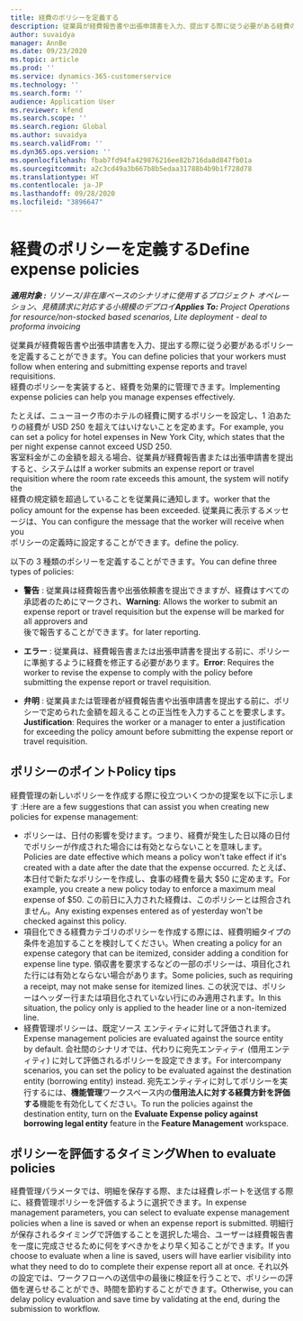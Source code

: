 ```yaml
---
title: 経費のポリシーを定義する
description: 従業員が経費報告書や出張申請書を入力、提出する際に従う必要がある経費のポリシーを定義することができます。
author: suvaidya
manager: AnnBe
ms.date: 09/23/2020
ms.topic: article
ms.prod: ''
ms.service: dynamics-365-customerservice
ms.technology: ''
ms.search.form: ''
audience: Application User
ms.reviewer: kfend
ms.search.scope: ''
ms.search.region: Global
ms.author: suvaidya
ms.search.validFrom: ''
ms.dyn365.ops.version: ''
ms.openlocfilehash: fbab7fd94fa429876216ee82b716da8d847fb01a
ms.sourcegitcommit: a2c3cd49a3b667b8b5edaa31788b4b9b1f728d78
ms.translationtype: HT
ms.contentlocale: ja-JP
ms.lasthandoff: 09/28/2020
ms.locfileid: "3896647"
---
```

# <a name="define-expense-policies"></a><span data-ttu-id="fe14b-103">経費のポリシーを定義する</span><span class="sxs-lookup"><span data-stu-id="fe14b-103">Define expense policies</span></span>

<span data-ttu-id="fe14b-104">_**適用対象 :** リソース/非在庫ベースのシナリオに使用するプロジェクト オペレーション、見積請求に対応する小規模のデプロイ_</span><span class="sxs-lookup"><span data-stu-id="fe14b-104">_**Applies To:** Project Operations for resource/non-stocked based scenarios, Lite deployment - deal to proforma invoicing_</span></span>

<span data-ttu-id="fe14b-105">従業員が経費報告書や出張申請書を入力、提出する際に従う必要があるポリシーを定義することができます。</span><span class="sxs-lookup"><span data-stu-id="fe14b-105">You can define policies that your workers must follow when entering and submitting expense reports and travel requisitions.</span></span>         
<span data-ttu-id="fe14b-106">経費のポリシーを実装すると、経費を効果的に管理できます。</span><span class="sxs-lookup"><span data-stu-id="fe14b-106">Implementing expense policies can help you manage expenses effectively.</span></span>         

<span data-ttu-id="fe14b-107">たとえば、ニューヨーク市のホテルの経費に関するポリシーを設定し、1 泊あたりの経費が USD 250 を超えてはいけないことを定めます。</span><span class="sxs-lookup"><span data-stu-id="fe14b-107">For example, you can set a policy for hotel expenses in New York City, which states that the per night expense cannot exceed USD 250.</span></span>       
<span data-ttu-id="fe14b-108">客室料金がこの金額を超える場合、従業員が経費報告書または出張申請書を提出すると、システムは</span><span class="sxs-lookup"><span data-stu-id="fe14b-108">If a worker submits an expense report or travel requisition where the room rate exceeds this amount, the system will notify the</span></span>         
<span data-ttu-id="fe14b-109">経費の規定額を超過していることを従業員に通知します。</span><span class="sxs-lookup"><span data-stu-id="fe14b-109">worker that the policy amount for the expense has been exceeded.</span></span> <span data-ttu-id="fe14b-110">従業員に表示するメッセージは、</span><span class="sxs-lookup"><span data-stu-id="fe14b-110">You can configure the message that the worker will receive when you</span></span>        
<span data-ttu-id="fe14b-111">ポリシーの定義時に設定することができます。</span><span class="sxs-lookup"><span data-stu-id="fe14b-111">define the policy.</span></span>      
        
<span data-ttu-id="fe14b-112">以下の 3 種類のポシリーを定義することができます。</span><span class="sxs-lookup"><span data-stu-id="fe14b-112">You can define three types of policies:</span></span>         
        
- <span data-ttu-id="fe14b-113">**警告** : 従業員は経費報告書や出張依頼書を提出できますが、経費はすべての承認者のためにマークされ、</span><span class="sxs-lookup"><span data-stu-id="fe14b-113">**Warning**: Allows the worker to submit an expense report or travel requisition but the expense will be marked for all approvers and</span></span>         
  <span data-ttu-id="fe14b-114">後で報告することができます。</span><span class="sxs-lookup"><span data-stu-id="fe14b-114">for later reporting.</span></span>        

- <span data-ttu-id="fe14b-115">**エラー** : 従業員は、経費報告書または出張申請書を提出する前に、ポリシーに準拠するように経費を修正する必要があります。</span><span class="sxs-lookup"><span data-stu-id="fe14b-115">**Error**: Requires the worker to revise the expense to comply with the policy before submitting the expense report or travel requisition.</span></span>        
 
 - <span data-ttu-id="fe14b-116">**弁明** : 従業員または管理者が経費報告書や出張申請書を提出する前に、ポリシーで定められた金額を超えることの正当性を入力することを要求します。</span><span class="sxs-lookup"><span data-stu-id="fe14b-116">**Justification**: Requires the worker or a manager to enter a justification for exceeding the policy amount before submitting the expense report or travel requisition.</span></span>        

## <a name="policy-tips"></a><span data-ttu-id="fe14b-117">ポリシーのポイント</span><span class="sxs-lookup"><span data-stu-id="fe14b-117">Policy tips</span></span>
<span data-ttu-id="fe14b-118">経費管理の新しいポリシーを作成する際に役立ついくつかの提案を以下に示します :</span><span class="sxs-lookup"><span data-stu-id="fe14b-118">Here are a few suggestions that can assist you when creating new policies for expense management:</span></span> 

- <span data-ttu-id="fe14b-119">ポリシーは、日付の影響を受けます。つまり、経費が発生した日以降の日付でポリシーが作成された場合には有効とならないことを意味します。</span><span class="sxs-lookup"><span data-stu-id="fe14b-119">Policies are date effective which means a policy won't take effect if it's created with a date after the date that the expense occurred.</span></span> <span data-ttu-id="fe14b-120">たとえば、本日付で新たなポリシーを作成し、食事の経費を最大 $50 に定めます。</span><span class="sxs-lookup"><span data-stu-id="fe14b-120">For example, you create a new policy today to enforce a maximum meal expense of $50.</span></span> <span data-ttu-id="fe14b-121">この前日に入力された経費は、このポリシーとは照合されません。</span><span class="sxs-lookup"><span data-stu-id="fe14b-121">Any existing expenses entered as of yesterday won't be checked against this policy.</span></span>
- <span data-ttu-id="fe14b-122">項目化できる経費カテゴリのポリシーを作成する際には、経費明細タイプの条件を追加することを検討してください。</span><span class="sxs-lookup"><span data-stu-id="fe14b-122">When creating a policy for an expense category that can be itemized, consider adding a condition for expense line type.</span></span> <span data-ttu-id="fe14b-123">領収書を要求するなどの一部のポリシーは、項目化された行には有効とならない場合があります。</span><span class="sxs-lookup"><span data-stu-id="fe14b-123">Some policies, such as requiring a receipt, may not make sense for itemized lines.</span></span> <span data-ttu-id="fe14b-124">この状況では、ポリシーはヘッダー行または項目化されていない行にのみ適用されます。</span><span class="sxs-lookup"><span data-stu-id="fe14b-124">In this situation, the policy only is applied to the header line or a non-itemized line.</span></span> 
- <span data-ttu-id="fe14b-125">経費管理ポリシーは、既定ソース エンティティに対して評価されます。</span><span class="sxs-lookup"><span data-stu-id="fe14b-125">Expense management policies are evaluated against the source entity by default.</span></span> <span data-ttu-id="fe14b-126">会社間のシナリオでは、代わりに宛先エンティティ (借用エンティティ) に対して評価されるポリシーを設定できます。</span><span class="sxs-lookup"><span data-stu-id="fe14b-126">For intercompany scenarios, you can set the policy to be evaluated against the destination entity (borrowing entity) instead.</span></span> <span data-ttu-id="fe14b-127">宛先エンティティに対してポリシーを実行するには、**機能管理**ワークスペース内の**借用法人に対する経費方針を評価する**機能を有効化してください。</span><span class="sxs-lookup"><span data-stu-id="fe14b-127">To run the policies against the destination entity, turn on the **Evaluate Expense policy against borrowing legal entity** feature in the **Feature Management** workspace.</span></span>

## <a name="when-to-evaluate-policies"></a><span data-ttu-id="fe14b-128">ポリシーを評価するタイミング</span><span class="sxs-lookup"><span data-stu-id="fe14b-128">When to evaluate policies</span></span>

<span data-ttu-id="fe14b-129">経費管理パラメータでは、明細を保存する際、または経費レポートを送信する際に、経費管理ポリシーを評価するように選択できます。</span><span class="sxs-lookup"><span data-stu-id="fe14b-129">In expense management parameters, you can select to evaluate expense management policies when a line is saved or when an expense report is submitted.</span></span> <span data-ttu-id="fe14b-130">明細行が保存されるタイミングで評価することを選択した場合、ユーザーは経費報告書を一度に完成させるために何をすべきかをより早く知ることができます。</span><span class="sxs-lookup"><span data-stu-id="fe14b-130">If you choose to evaluate when a line is saved, users will have earlier visibility into what they need to do to complete their expense report all at once.</span></span> <span data-ttu-id="fe14b-131">それ以外の設定では、ワークフローへの送信中の最後に検証を行うことで、ポリシーの評価を遅らせることができ、時間を節約することができます。</span><span class="sxs-lookup"><span data-stu-id="fe14b-131">Otherwise, you can delay policy evaluation and save time by validating at the end, during the submission to workflow.</span></span>
